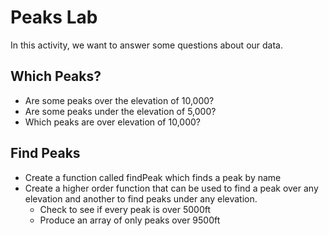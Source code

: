 # Peaks Lab

In this activity, we want to answer some questions about our data.

## Which Peaks?

- Are some peaks over the elevation of 10,000?
- Are some peaks under the elevation of 5,000?
- Which peaks are over elevation of 10,000?

## Find Peaks

- Create a function called findPeak which finds a peak by name
- Create a higher order function that can be used to find a peak over any elevation and another to find peaks under any elevation.
  - Check to see if every peak is over 5000ft
  - Produce an array of only peaks over 9500ft
